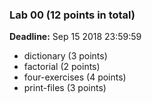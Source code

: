 ### Lab 00 (12 points in total)

**Deadline:** Sep 15 2018 23:59:59

- dictionary (3 points)
- factorial (2 points)
- four-exercises (4 points)
- print-files (3 points)
